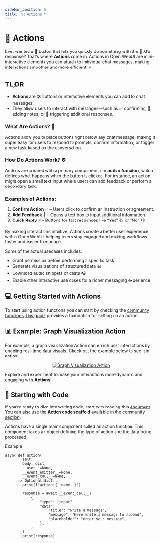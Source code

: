 ```yaml
---
sidebar_position: 5
title: "💬 Actions "
---
```


# 💬 Actions

Ever wanted a 🔘 button that lets you quickly do something with the 🤖 AI’s response? That’s where **Actions** come in. Actions in Open WebUI are mini-interactive elements you can attach to individual chat messages, making interactions smoother and more efficient. ⚡

## TL;DR
- **Actions** are 🛠️ buttons or interactive elements you can add to chat messages.
- They allow users to interact with messages—such as ✅ confirming, 📝 adding notes, or 🔄 triggering additional responses.

### What Are Actions? 🤔
Actions allow you to place buttons right below any chat message, making it super easy for users to respond to prompts, confirm information, or trigger a new task based on the conversation.

### How Do Actions Work? ⚙️
Actions are created with a primary component, the **action function**, which defines what happens when the button is clicked. For instance, an action might open a small text input where users can add feedback or perform a secondary task.

### Examples of Actions:
1. **Confirm Action** ✅ – Users click to confirm an instruction or agreement.
2. **Add Feedback** 📝 – Opens a text box to input additional information.
3. **Quick Reply** ⚡ – Buttons for fast responses like “Yes” 👍 or “No” 👎.

By making interactions intuitive, Actions create a better user experience within Open WebUI, helping users stay engaged and making workflows faster and easier to manage.

Some of the actual usecases includes:
- Grant permission before performing a specific task
- Generate visualizations of structured data 📊
- Download audio snippets of chats 🎧
- Enable other interactive use cases for a richer messaging experience

## 💻 Getting Started with Actions
To start using action functions you can start by checking the [community functions](https://openwebui.com).[This guide](index.mdx#how-to-install-functions) provides a foundation for setting up an action.

## 📊 Example: Graph Visualization Action

For example, a graph visualization Action can enrich user interactions by enabling real-time data visuals. Check out the example below to see it in action:

<p align="center">
  <a href="#">
    <img src="/img/pipelines/graph-viz-action.gif" alt="Graph Visualization Action" />
  </a>
</p>

Explore and experiment to make your interactions more dynamic and engaging with **Actions**!



## 📝 Starting with Code

If you’re ready to dive into writing code, start with reading this [document](../start_coding.md). You can also use the **Action code scaffold** available in [the community section](https://openwebui.com/f/hub/custom_action/).

Actions have a single main component called an action function. This component takes an object defining the type of action and the data being processed.

<summary>Example</summary>

```
async def action(
        self,
        body: dict,
        __user__=None,
        __event_emitter__=None,
        __event_call__=None,
    ) -> Optional[dict]:
        print(f"action:{__name__}")

        response = await __event_call__(
            {
                "type": "input",
                "data": {
                    "title": "write a message",
                    "message": "here write a message to append",
                    "placeholder": "enter your message",
                },
            }
        )
        print(response)
```


 

